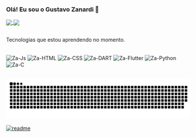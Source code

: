 ### Olá! Eu sou o Gustavo Zanardi 👋

<div>
    <a href="https://github.com/GustavoZanardi15">
    <img height="180cm" align="center" src="https://github-readme-stats.vercel.app/api?username=GustavoZanardi15&show_icons=true&theme=darcula&include_all_comits=true&count_private=true"/>
    <img height="180cm" align="center" src="https://github-readme-stats.vercel.app/api/top-langs/?username=GustavoZanardi15&layout=compact&langs_count=16&theme=darcula"/>
    </a> 
</div>
        
##
        
Tecnologias que estou aprendendo no momento.

<div style="display: inline_block"><br>
    <img align="center" alt="Za-Js" heigth="30" width="40" src="https://cdn.jsdelivr.net/gh/devicons/devicon@latest/icons/javascript/javascript-original.svg">
    <img align="center" alt="Za-HTML" heigth="30" width="40" src="https://cdn.jsdelivr.net/gh/devicons/devicon@latest/icons/html5/html5-original.svg">
    <img align="center" alt="Za-CSS" heigth="30" width="40" src="https://cdn.jsdelivr.net/gh/devicons/devicon@latest/icons/css3/css3-original.svg">
    <img align="center" alt="Za-DART" heigth="30" width="40" src="https://cdn.jsdelivr.net/gh/devicons/devicon@latest/icons/dart/dart-original.svg">
    <img align="center" alt="Za-Flutter" heigth="30" width="40" src="https://cdn.jsdelivr.net/gh/devicons/devicon@latest/icons/flutter/flutter-original.svg">
    <img align="center" alt="Za-Python" heigth="30" width="40" src="https://cdn.jsdelivr.net/gh/devicons/devicon@latest/icons/python/python-original.svg">
    <img align="center" alt="Za-C" heigth="30" width="40" src="https://cdn.jsdelivr.net/gh/devicons/devicon@latest/icons/c/c-original.svg">  
</div>

##

![Snake animation](https://github.com/GustavoZanardi15/GustavoZanardi15/raw/output/github-contribution-grid-snake.svg)



[![readme](https://github-readme-stats.vercel.app/api/pin/?username=GustavoZanardi15&repo=GustavoZanardi15&theme=react)](https://github.com/GustavoZanardi15/GustavoZanardi15)
